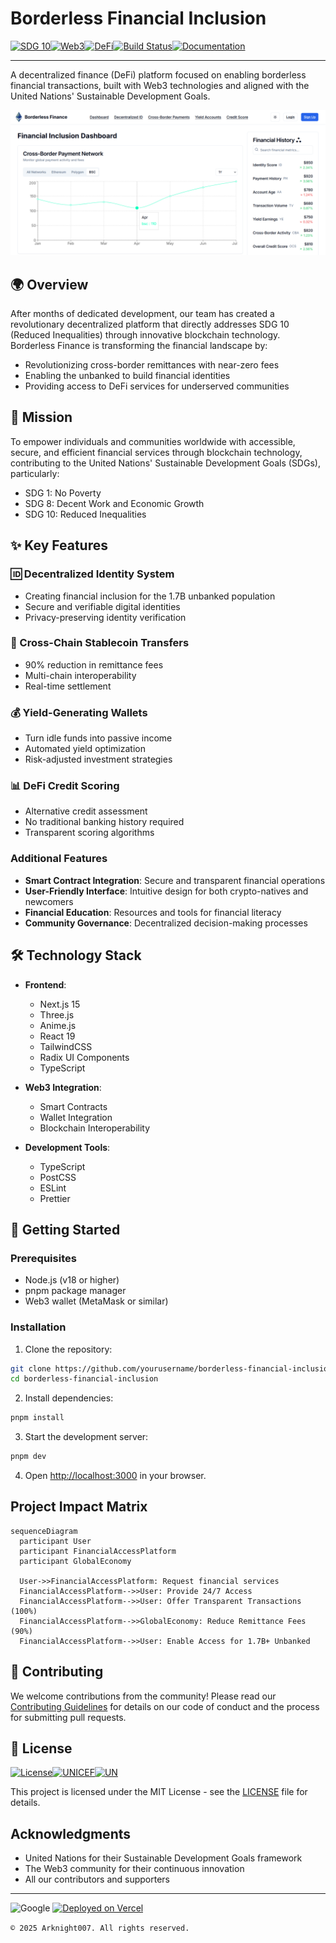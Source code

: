 # Borderless Financial Inclusion
[![SDG 10](https://img.shields.io/badge/SDG-10%20Reduced%20Inequalities-0A74DA?style=for-the-badge&logo=un&logoColor=white)](https://sdgs.un.org/goals/goal10)[![Web3](https://img.shields.io/badge/Web3-Enabled-22C55E?style=for-the-badge&logo=web3dotjs&logoColor=white)](https://web3.foundation)[![DeFi](https://img.shields.io/badge/DeFi-Platform-F97316?style=for-the-badge&logo=ethereum&logoColor=white)](https://defi.org)[![Build Status](https://img.shields.io/badge/Build-Passing-4ADE80?style=for-the-badge&logo=githubactions&logoColor=white)](https://github.com/yourusername/borderless-financial-inclusion/actions)[![Documentation](https://img.shields.io/badge/Docs-Live-2563EB?style=for-the-badge&logo=readthedocs&logoColor=white)](https://docs.borderless-finance.com)

---

A decentralized finance (DeFi) platform focused on enabling borderless financial transactions, built with Web3 technologies and aligned with the United Nations' Sustainable Development Goals.

![Project Banner](public/banner.png)

## 🌍 Overview

After months of dedicated development, our team has created a revolutionary decentralized platform that directly addresses SDG 10 (Reduced Inequalities) through innovative blockchain technology. Borderless Finance is transforming the financial landscape by:

- Revolutionizing cross-border remittances with near-zero fees
- Enabling the unbanked to build financial identities
- Providing access to DeFi services for underserved communities

## 🎯 Mission

To empower individuals and communities worldwide with accessible, secure, and efficient financial services through blockchain technology, contributing to the United Nations' Sustainable Development Goals (SDGs), particularly:
- SDG 1: No Poverty
- SDG 8: Decent Work and Economic Growth
- SDG 10: Reduced Inequalities

## ✨ Key Features

### 🆔 Decentralized Identity System
- Creating financial inclusion for the 1.7B unbanked population
- Secure and verifiable digital identities
- Privacy-preserving identity verification

### 💱 Cross-Chain Stablecoin Transfers
- 90% reduction in remittance fees
- Multi-chain interoperability
- Real-time settlement

### 💰 Yield-Generating Wallets
- Turn idle funds into passive income
- Automated yield optimization
- Risk-adjusted investment strategies

### 📊 DeFi Credit Scoring
- Alternative credit assessment
- No traditional banking history required
- Transparent scoring algorithms

### Additional Features
- **Smart Contract Integration**: Secure and transparent financial operations
- **User-Friendly Interface**: Intuitive design for both crypto-natives and newcomers
- **Financial Education**: Resources and tools for financial literacy
- **Community Governance**: Decentralized decision-making processes

## 🛠️ Technology Stack

- **Frontend**: 
  - Next.js 15
  - Three.js
  - Anime.js
  - React 19
  - TailwindCSS
  - Radix UI Components
  - TypeScript

- **Web3 Integration**:
  - Smart Contracts
  - Wallet Integration
  - Blockchain Interoperability

- **Development Tools**:
  - TypeScript
  - PostCSS
  - ESLint
  - Prettier

## 🚀 Getting Started

### Prerequisites

- Node.js (v18 or higher)
- pnpm package manager
- Web3 wallet (MetaMask or similar)

### Installation

1. Clone the repository:
```bash
git clone https://github.com/yourusername/borderless-financial-inclusion.git
cd borderless-financial-inclusion
```

2. Install dependencies:
```bash
pnpm install
```

3. Start the development server:
```bash
pnpm dev
```

4. Open [http://localhost:3000](http://localhost:3000) in your browser.

## Project Impact Matrix
  ```mermaid
sequenceDiagram
    participant User
    participant FinancialAccessPlatform
    participant GlobalEconomy

    User->>FinancialAccessPlatform: Request financial services
    FinancialAccessPlatform-->>User: Provide 24/7 Access
    FinancialAccessPlatform-->>User: Offer Transparent Transactions (100%)
    FinancialAccessPlatform-->>GlobalEconomy: Reduce Remittance Fees (90%)
    FinancialAccessPlatform-->>User: Enable Access for 1.7B+ Unbanked
```

## 🤝 Contributing

We welcome contributions from the community! Please read our [Contributing Guidelines](CONTRIBUTING.md) for details on our code of conduct and the process for submitting pull requests.

## 📄 License
[![License](https://img.shields.io/badge/License-MIT-8DC63F?style=for-the-badge&logo=open-source-initiative&logoColor=white)](LICENSE)[![UNICEF](https://img.shields.io/badge/Supported%20by-UNICEF-0099FF?style=for-the-badge&logo=unicef&logoColor=white)](https://www.unicef.org/)[![UN](https://img.shields.io/badge/UN-Affiliated-0052B4?style=for-the-badge&logo=un&logoColor=white)](https://www.un.org/)

This project is licensed under the MIT License - see the [LICENSE](LICENSE) file for details.

## Acknowledgments

- United Nations for their Sustainable Development Goals framework
- The Web3 community for their continuous innovation
- All our contributors and supporters

--------------------------------------------------------------------------------
<p align="center">
  
![Google](https://img.shields.io/badge/Powered%20by-Google-4285F4?style=for-the-badge&logo=google&logoColor=white)
[![Deployed on Vercel](https://img.shields.io/badge/Deployed%20on-Vercel-000000?style=for-the-badge&logo=vercel&logoColor=white)](https://vercel.com/sps-projects-f5fbf0ab/v0-crypto-vest)

`© 2025 Arknight007. All rights reserved.`
</p>
